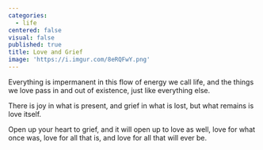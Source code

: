 ```yaml
---
categories:
  - life
centered: false
visual: false
published: true
title: Love and Grief
image: 'https://i.imgur.com/8eRQFwY.png'
---
```

Everything is impermanent
in this flow of energy we call life,
and the things we love
pass in and out of existence,
just like everything else.

There is joy in what is present,
and grief in what is lost,
but what remains
is love itself.

Open up your heart to grief,
and it will open up to love as well,
love for what once was,
love for all that is,
and love for all
that will ever be.